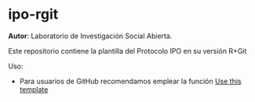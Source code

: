 # ipo-rgit

**Autor**: Laboratorio de Investigación Social Abierta.

Este repositorio contiene la plantilla del Protocolo IPO en su versión R+Git

Uso:

* Para usuarios de GitHub recomendamos emplear la función
<a class="btn btn-primary ml-2" href="https://github.com/jciturras/ipo-rgit/generate">Use this template</a>
